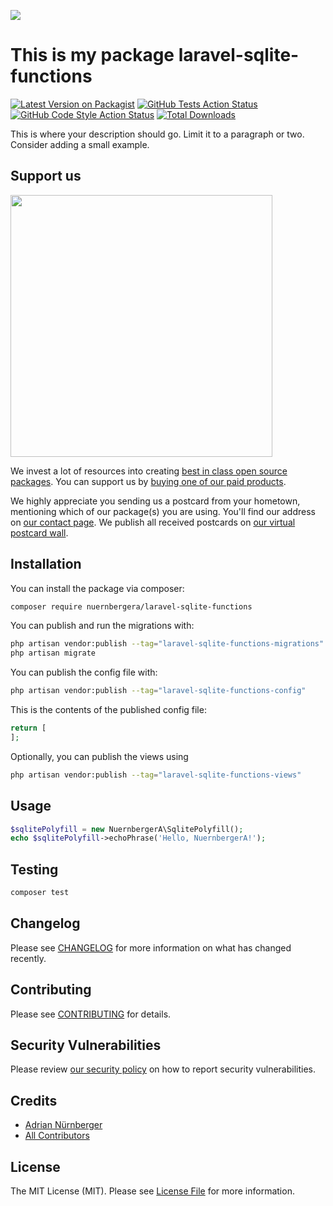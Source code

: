 
[<img src="https://github-ads.s3.eu-central-1.amazonaws.com/support-ukraine.svg?t=1" />](https://supportukrainenow.org)

# This is my package laravel-sqlite-functions

[![Latest Version on Packagist](https://img.shields.io/packagist/v/nuernbergera/laravel-sqlite-functions.svg?style=flat-square)](https://packagist.org/packages/nuernbergera/laravel-sqlite-functions)
[![GitHub Tests Action Status](https://img.shields.io/github/workflow/status/nuernbergera/laravel-sqlite-functions/run-tests?label=tests)](https://github.com/nuernbergera/laravel-sqlite-functions/actions?query=workflow%3Arun-tests+branch%3Amain)
[![GitHub Code Style Action Status](https://img.shields.io/github/workflow/status/nuernbergera/laravel-sqlite-functions/Check%20&%20fix%20styling?label=code%20style)](https://github.com/nuernbergera/laravel-sqlite-functions/actions?query=workflow%3A"Check+%26+fix+styling"+branch%3Amain)
[![Total Downloads](https://img.shields.io/packagist/dt/nuernbergera/laravel-sqlite-functions.svg?style=flat-square)](https://packagist.org/packages/nuernbergera/laravel-sqlite-functions)

This is where your description should go. Limit it to a paragraph or two. Consider adding a small example.

## Support us

[<img src="https://github-ads.s3.eu-central-1.amazonaws.com/laravel-sqlite-functions.jpg?t=1" width="419px" />](https://spatie.be/github-ad-click/laravel-sqlite-functions)

We invest a lot of resources into creating [best in class open source packages](https://spatie.be/open-source). You can support us by [buying one of our paid products](https://spatie.be/open-source/support-us).

We highly appreciate you sending us a postcard from your hometown, mentioning which of our package(s) you are using. You'll find our address on [our contact page](https://spatie.be/about-us). We publish all received postcards on [our virtual postcard wall](https://spatie.be/open-source/postcards).

## Installation

You can install the package via composer:

```bash
composer require nuernbergera/laravel-sqlite-functions
```

You can publish and run the migrations with:

```bash
php artisan vendor:publish --tag="laravel-sqlite-functions-migrations"
php artisan migrate
```

You can publish the config file with:

```bash
php artisan vendor:publish --tag="laravel-sqlite-functions-config"
```

This is the contents of the published config file:

```php
return [
];
```

Optionally, you can publish the views using

```bash
php artisan vendor:publish --tag="laravel-sqlite-functions-views"
```

## Usage

```php
$sqlitePolyfill = new NuernbergerA\SqlitePolyfill();
echo $sqlitePolyfill->echoPhrase('Hello, NuernbergerA!');
```

## Testing

```bash
composer test
```

## Changelog

Please see [CHANGELOG](CHANGELOG.md) for more information on what has changed recently.

## Contributing

Please see [CONTRIBUTING](https://github.com/spatie/.github/blob/main/CONTRIBUTING.md) for details.

## Security Vulnerabilities

Please review [our security policy](../../security/policy) on how to report security vulnerabilities.

## Credits

- [Adrian Nürnberger](https://github.com/nuernbergerA)
- [All Contributors](../../contributors)

## License

The MIT License (MIT). Please see [License File](LICENSE.md) for more information.
